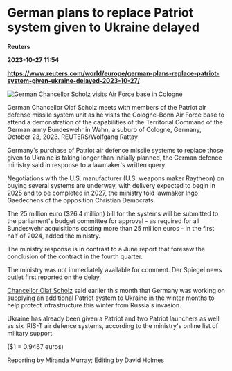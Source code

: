# German plans to replace Patriot system given to Ukraine delayed
**Reuters**

**2023-10-27 11:54**

**https://www.reuters.com/world/europe/german-plans-replace-patriot-system-given-ukraine-delayed-2023-10-27/**

![German Chancellor Scholz visits Air Force base in Cologne](https://www.reuters.com/resizer/2vqgRDrFoXZwlKf-gr5uIdCFFJg=/1920x0/filters:quality(80)/cloudfront-us-east-2.images.arcpublishing.com/reuters/FHYXX747TZPVPAL2VUK32UCJT4.jpg)

German Chancellor Olaf Scholz meets with members of the Patriot air defense missile system unit as he visits the Cologne-Bonn Air Force base to attend a demonstration of the capabilities of the Territorial Command of the German army Bundeswehr in Wahn, a suburb of Cologne, Germany, October 23, 2023. REUTERS/Wolfgang Rattay

Germany's purchase of Patriot air defence missile systems to replace those given to Ukraine is taking longer than initially planned, the German defence ministry said in response to a lawmaker's written query.

Negotiations with the U.S. manufacturer (U.S. weapons maker Raytheon) on buying several systems are underway, with delivery expected to begin in 2025 and to be completed in 2027, the ministry told lawmaker Ingo Gaedechens of the opposition Christian Democrats.

The 25 million euro ($26.4 million) bill for the systems will be submitted to the parliament's budget committee for approval - as required for all Bundeswehr acquisitions costing more than 25 million euros - in the first half of 2024, added the ministry.

The ministry response is in contrast to a June report that foresaw the conclusion of the contract in the fourth quarter.

The ministry was not immediately available for comment. Der Spiegel news outlet first reported on the delay.

[Chancellor Olaf Scholz](https://www.reuters.com/world/europe/germany-provide-ukraine-with-an-additional-patriot-air-defence-system-scholz-2023-10-05/) said earlier this month that Germany was working on supplying an additional Patriot system to Ukraine in the winter months to help protect infrastructure this winter from Russia's invasion.

Ukraine has already been given a Patriot and two Patriot launchers as well as six IRIS-T air defence systems, according to the ministry's online list of military support.

($1 = 0.9467 euros)

Reporting by Miranda Murray; Editing by David Holmes